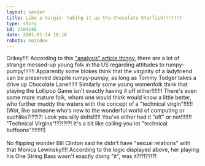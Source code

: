 ```yaml
---
layout: senior
title: Like a Virgin- taking it up tha Chocolate Starfish!!!!!!!
type: story
id: 2104146
date: 2001-01-24 18:18
robots: noindex
---
```

Crikey!!!! According to this <a href="http://www.salon.com/mwt/feature/2001/01/08/virginity_pledge/print.html">"analysis" article thingy</a>, there are a lot of strange messed-up young folk in tha US regarding attitudes to rumpy-pumpy!!!!!!! Apparently some blokes think that the virginity of a ladyfriend can be preserved despite rumpy-pumpy, as long as Tommy Todger takes a drive up Chocolate Lane!!!!!! Similarly some young womenfolk think that playing the Lollipop Game isn't exactly having it off either!!!!!!! There's even some more mature folk, whom one would think would know a little better, who further muddy the waters with the concept of a "technical virgin"!!!!!! (Wot, like someone who's new to the wonderful world of computing or suchlike?!??!?! Look you silly dolts!!!!! You've either had it "off" or not!!!!!!! "Technical Virgins"!??!?!?! It's a bit like calling you lot "technical buffoons"!!!!!!!!)<br/><br/>No flipping wonder Bill Clinton said he didn't have "sexual relations" with that Monica Lewinsky!!!! According to the logic displayed above, her playing his One String Bass wasn't exactly doing "it", was it?!?!??!?!